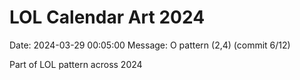 # LOL Calendar Art 2024

Date: 2024-03-29 00:05:00
Message: O pattern (2,4) (commit 6/12)

Part of LOL pattern across 2024
